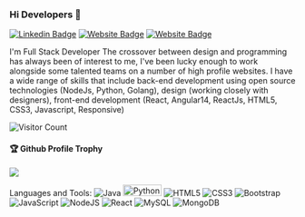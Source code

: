 ### Hi Developers 👋

[![Linkedin Badge](https://img.shields.io/badge/-Saurabh-blue?style=flat-square&logo=Linkedin&logoColor=white&link=https://www.linkedin.com/in/saurabh-chavan-5b27a31ab/)](https://www.linkedin.com/in/saurabh-chavan-5b27a31ab)
[![Website Badge](https://img.shields.io/badge/WebSite-Saurabh-green)](https://www.saurabh)
[![Website Badge](https://img.shields.io/badge/StackOverflow-Saurabh-yellow)](https://stackoverflow.com/users/21912461/saurabh-chavan)

I'm
Full Stack Developer
The crossover between design and programming has always been of interest to me, I've been lucky enough to work alongside some talented teams on a number of high profile websites. I have a wide range of skills that include back-end development using open source technologies (NodeJs, Python, Golang), design (working closely with designers), front-end development (React, Angular14, ReactJs, HTML5, CSS3, Javascript, Responsive)

![Visitor Count](https://profile-counter.glitch.me/saurabhchavan008/count.svg)

<div>
  <h4>🏆 Github Profile Trophy</h4>
  <a href="https://github.com/ryo-ma/github-profile-trophy">
    <img src="https://github-profile-trophy.vercel.app/?username=saurabhchavan008&column=7"/>
  </a>
</div>

Languages and Tools: 
<img alt="Java" src="https://img.shields.io/badge/java-%23ED8B00.svg?style=flat-square&logo=java&logoColor=white"/>
<img alt="Python" src="https://img.shields.io/badge/Python-FFD43B?style=for-the-badge&logo=python&logoColor=blue" width="68" height="20"/> 
<img alt="HTML5" src="https://img.shields.io/badge/html5-%23E34F26.svg?style=flat-square&logo=html5&logoColor=white"/>
<img alt="CSS3" src="https://img.shields.io/badge/css3-%231572B6.svg?style=flat-square&logo=css3&logoColor=white"/>
<img alt="Bootstrap" src="https://img.shields.io/badge/bootstrap-%23563D7C.svg?style=flat-square&logo=bootstrap&logoColor=white"/> 
<img alt="JavaScript" src="https://img.shields.io/badge/JavaScript-%23F24E1E.svg?style=flat-square&logo=JavaScript&logoColor=white"/> 
<img alt="NodeJS" src="https://img.shields.io/badge/node.js-%2343853D.svg?style=flat-square&logo=node-dot-js&logoColor=white"/>
<img alt="React" src="https://img.shields.io/badge/react-%2320232a.svg?style=flat-square&logo=react&logoColor=%2361DAFB"/> 
<img alt="MySQL" src="https://img.shields.io/badge/mysql-%2300f.svg?style=flat-square&logo=mysql&logoColor=white"/>
<img alt="MongoDB" src ="https://img.shields.io/badge/MongoDB-%234ea94b.svg?style=flat-square&logo=mongodb&logoColor=white"/> 

